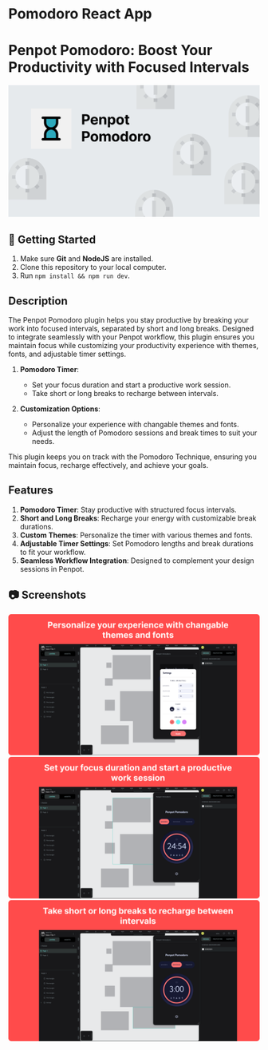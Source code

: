 # Pomodoro React App

# Penpot Pomodoro: Boost Your Productivity with Focused Intervals

![Penpot Pomodoro: Boost Your Productivity with Focused Intervals](/.github/images/thumb.png "Penpot Pomodoro: Boost Your Productivity with Focused Intervals")

## :toolbox: Getting Started

1. Make sure **Git** and **NodeJS** are installed.
2. Clone this repository to your local computer.
3. Run `npm install && npm run dev`.

## Description

The Penpot Pomodoro plugin helps you stay productive by breaking your work into focused intervals, separated by short and long breaks. Designed to integrate seamlessly with your Penpot workflow, this plugin ensures you maintain focus while customizing your productivity experience with themes, fonts, and adjustable timer settings.

1. **Pomodoro Timer**:

   - Set your focus duration and start a productive work session.
   - Take short or long breaks to recharge between intervals.

2. **Customization Options**:
   - Personalize your experience with changable themes and fonts.
   - Adjust the length of Pomodoro sessions and break times to suit your needs.

This plugin keeps you on track with the Pomodoro Technique, ensuring you maintain focus, recharge effectively, and achieve your goals.

## Features

1. **Pomodoro Timer**: Stay productive with structured focus intervals.
2. **Short and Long Breaks**: Recharge your energy with customizable break durations.
3. **Custom Themes**: Personalize the timer with various themes and fonts.
4. **Adjustable Timer Settings**: Set Pomodoro lengths and break durations to fit your workflow.
5. **Seamless Workflow Integration**: Designed to complement your design sessions in Penpot.

## :camera: Screenshots

![Screenshot](/.github/images/screenshot1.png "Start your Pomodoro session with customizable settings")  
![Screenshot](/.github/images/screenshot2.png "Take a short or long break with personalized themes")
![Screenshot](/.github/images/screenshot3.png "Take a short or long break with personalized themes")

